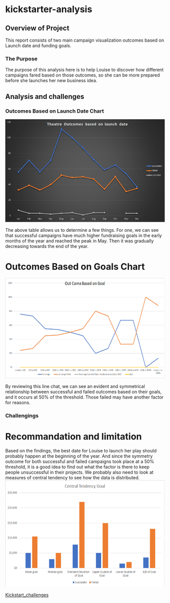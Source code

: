 # **kickstarter-analysis**
## Overview of Project 
This report consists of two main campaign visualization outcomes based on Launch date and funding goals. 
### The Purpose
The purpose of this analysis here is to help Louise to discover how different campaigns fared based on those outcomes, so she can be more prepared before she launches her new business idea.  
## Analysis and challenges
### Outcomes Based on Launch Date Chart
 ![Theater Outcomes Based on Lunch Dates](https://github.com/summerginger/kickstarter-analysis/blob/main/Theater_Outcomes_vs_Launch.png.png ) 
 
The above table allows us to determine a few things. For one, we can see that successful campaigns have much higher fundraising goals in the early months of the year and reached the peak in May. Then it was gradually decreasing towards the end of the year. 

# Outcomes Based on Goals Chart
![Outcomes_vs_Goals.png](https://github.com/summerginger/kickstarter-analysis/blob/149e449934abb08f94e10658e2bda5eed927cf28/Outcomes_vs_Goals.png.png)
 
By reviewing this line chat, we can see an evident and symmetrical relationship between successful and failed outcomes based on their goals, and it occurs at 50% of the threshold. Those failed may have another factor for reasons.
### Challengings

# Recommandation and limitation
 Based on the findings, the best date for Louise to launch her play should probably happen at the beginning of the year. And since the symmetry outcome for both successful and failed campaigns took place at a 50% threshold, it is a good idea to find out what the factor is there to keep people unsuccessful in their projects. We probably also need to look at measures of central tendency to see how the data is distributed. 
![Central tendency based on Goals](https://github.com/summerginger/kickstarter-analysis/blob/149e449934abb08f94e10658e2bda5eed927cf28/central_tendency_vs_goal.png.png)

[Kickstart_challenges](https://github.com/summerginger/kickstarter-analysis/blob/149e449934abb08f94e10658e2bda5eed927cf28/kickstarter_challenge.xlsx)

